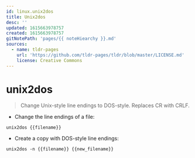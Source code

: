```yaml
---
id: linux.unix2dos
title: Unix2dos
desc: ''
updated: 1615663978757
created: 1615663978757
gitNotePath: 'pages/{{ noteHiearchy }}.md'
sources:
  - name: tldr-pages
    url: 'https://github.com/tldr-pages/tldr/blob/master/LICENSE.md'
    license: Creative Commons
---
```

# unix2dos

> Change Unix-style line endings to DOS-style.
> Replaces CR with CRLF.

- Change the line endings of a file:

`unix2dos {{filename}}`

- Create a copy with DOS-style line endings:

`unix2dos -n {{filename}} {{new_filename}}`

